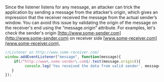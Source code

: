 
  Since the listener listens for any message, an attacker can trick the application by sending a message from the attacker’s origin,  which gives an impression that the receiver received the message from the actual sender’s window. You can avoid this issue by validating the origin of the message on the receiver's end using the “message.origin” attribute. For examples, let's check the sender's origin [http://www.some-sender.com](http://www.some-sender.com) on receiver side [www.some-receiver.com](www.some-receiver.com),

  ```javascript
  //Listener on http://www.some-receiver.com/
  window.addEventListener("message", function(message){
      if(/^http://www\.some-sender\.com$/.test(message.origin)){
           console.log('You received the data from valid sender', message.data);
     }
  });
  ```
